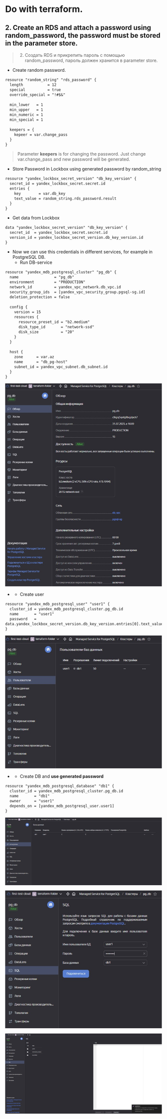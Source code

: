 # Do with terraform.
## 2.	Create an RDS and attach a password using random_password, the password must be stored in the parameter store.
> 2.	Создать RDS и прикрепить пароль с помощью random_password, пароль должен хранится в parameter store.

- Create random password.

```
resource "random_string" "rds_password" {
  length           = 12
  special          = true
  override_special = "!#$&"

  min_lower   = 1
  min_upper   = 1
  min_numeric = 1
  min_special = 1

  keepers = {
    kepeer = var.change_pass
  }
}
```
> Parameter **keepers** is for changing the password. Just change var.change_pass and new password will be generated.

- Store Password in Lockbox using generated password by random_string

```
resource "yandex_lockbox_secret_version" "db_key_version" {
  secret_id = yandex_lockbox_secret.secret.id
  entries {
    key        = var.db_key
    text_value = random_string.rds_password.result
  }
}
```

- Get data from Lockbox

```
data "yandex_lockbox_secret_version" "db_key_version" {
  secret_id  = yandex_lockbox_secret.secret.id
  version_id = yandex_lockbox_secret_version.db_key_version.id
}
```

- Now we can use this credentials in different services, for example in PostgreSQL DB.
  - Run DB-service

```
resource "yandex_mdb_postgresql_cluster" "pg_db" {
  name                = "pg_db"
  environment         = "PRODUCTION"
  network_id          = yandex_vpc_network.db_vpc.id
  security_group_ids  = [yandex_vpc_security_group.pgsql-sg.id]
  deletion_protection = false

  config {
    version = 15
    resources {
      resource_preset_id = "b2.medium"
      disk_type_id       = "network-ssd"
      disk_size          = "20"
    }
  }

  host {
    zone      = var.az
    name      = "db_pg-host"
    subnet_id = yandex_vpc_subnet.db_subnet.id
  }
}
```
![](/2/img/Screenshot_1.jpg)

-
  - Create user

```
resource "yandex_mdb_postgresql_user" "user1" {
  cluster_id = yandex_mdb_postgresql_cluster.pg_db.id
  name       = "user1"
  password   = data.yandex_lockbox_secret_version.db_key_version.entries[0].text_value
}
```
![](/2/img/Screenshot_2.jpg)


-
  -  Create DB and **use generated password**
```
resource "yandex_mdb_postgresql_database" "db1" {
  cluster_id = yandex_mdb_postgresql_cluster.pg_db.id
  name       = "db1"
  owner      = "user1"
  depends_on = [yandex_mdb_postgresql_user.user1]
}
```
![](/2/img/Screenshot_3.jpg)

![](/2/img/Screenshot_4.jpg)

![](/2/img/Screenshot_5.jpg)
